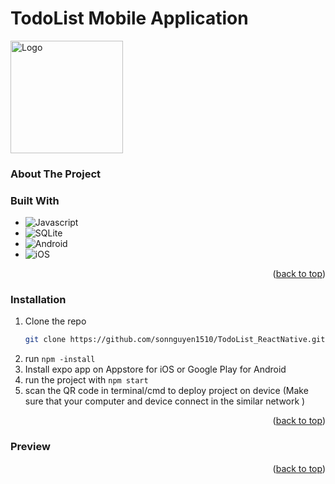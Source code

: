 
<a name="readme-top"></a>
# TodoList Mobile Application
<img src="image/clockImage.png" alt="Logo" width="180" height="180">

<!-- ABOUT THE PROJECT -->
### About The Project
 

### Built With

* ![Javascript](https://img.shields.io/badge/JavaScript-F7DF1E?style=for-the-badge&logo=javascript&logoColor=black)
* ![SQLite](https://img.shields.io/badge/sqlite-%2307405e.svg?style=for-the-badge&logo=sqlite&logoColor=white)
* ![Android]([https://img.shields.io/badge/iOS-000000?style=for-the-badge&logo=ios&logoColor=white](https://img.shields.io/badge/Android-3DDC84?style=for-the-badge&logo=android&logoColor=white))
* ![iOS](https://img.shields.io/badge/iOS-000000?style=for-the-badge&logo=ios&logoColor=white)

<p align="right">(<a href="#readme-top">back to top</a>)</p>

### Installation

1. Clone the repo
   ```sh
   git clone https://github.com/sonnguyen1510/TodoList_ReactNative.git
   ```
2. run ``` npm -install ```
3. Install expo app on Appstore for iOS or Google Play for Android
4. run the project with ``` npm start ```
5. scan the QR code in terminal/cmd to deploy project on device (Make sure that your computer and device connect in the similar network )    

<p align="right">(<a href="#readme-top">back to top</a>)</p>

### Preview 

<p align="right">(<a href="#readme-top">back to top</a>)</p>
